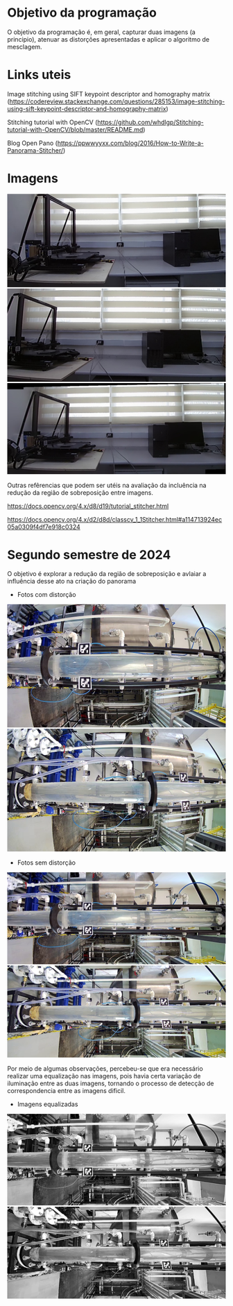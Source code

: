 # Objetivo da programação
O objetivo da programação é, em geral, capturar duas imagens  (a principio), atenuar as distorções apresentadas e aplicar o algoritmo de mesclagem.

# Links uteis
Image stitching using SIFT keypoint descriptor and homography matrix (https://codereview.stackexchange.com/questions/285153/image-stitching-using-sift-keypoint-descriptor-and-homography-matrix)

Stitching tutorial with OpenCV (https://github.com/whdlgp/Stitching-tutorial-with-OpenCV/blob/master/README.md)

Blog Open Pano (https://ppwwyyxx.com/blog/2016/How-to-Write-a-Panorama-Stitcher/)

# Imagens
<img src="https://github.com/Gabri-el-Batata/StitchingImage/blob/main/esquerdaCorrigida.jpeg" alt="Foto esquerda">
<img src="https://github.com/Gabri-el-Batata/StitchingImage/blob/main/direitaCorrigida.jpeg" alt="Foto direita">
<img src="https://github.com/Gabri-el-Batata/StitchingImage/blob/main/result.jpg" alt="Panorama">


Outras refêrencias que podem ser utéis na avaliação da incluência na redução da região de sobreposição entre imagens.

https://docs.opencv.org/4.x/d8/d19/tutorial_stitcher.html

https://docs.opencv.org/4.x/d2/d8d/classcv_1_1Stitcher.html#a114713924ec05a0309f4df7e918c0324

# Segundo semestre de 2024

O objetivo é explorar a redução da região de sobreposição e avlaiar a influência desse ato na criação do panorama

- Fotos com distorção
<img src="https://github.com/Gabri-el-Batata/StitchingImage/blob/batata_dev/img0_Camera1.png" alt = "Foto da câmera de cima">
<img src="https://github.com/Gabri-el-Batata/StitchingImage/blob/batata_dev/img0_Camera2.png" alt = "Foto da câmera de baixo">

- Fotos sem distorção
<img src="https://github.com/Gabri-el-Batata/StitchingImage/blob/batata_dev/caliResult_Camera1.png" alt = "Foto da câmera de cima sem distorção">
<img src="https://github.com/Gabri-el-Batata/StitchingImage/blob/batata_dev/caliResult_Camera2.png" alt = "Foto da câmera de cima sem distorção">

Por meio de algumas observações, percebeu-se que era necessário realizar uma equalização nas imagens, pois havia certa variação de iluminação entre as duas imagens, tornando o processo de detecção de correspondencia entre as imagens dificil.

- Imagens equalizadas
<img src="https://github.com/Gabri-el-Batata/StitchingImage/blob/batata_dev/equalized_caliResult_Camera1.png" alt = "Foto da câmera de cima sem distorção">
<img src="https://github.com/Gabri-el-Batata/StitchingImage/blob/batata_dev/equalized_caliResult_Camera2.png" alt = "Foto da câmera de cima sem distorção">
